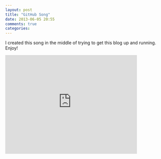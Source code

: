 ```yaml
---
layout: post
title: "GitHub Song"
date: 2013-06-05 20:55
comments: true
categories: 
---
```


I created this song in the middle of trying to get this blog up and running. Enjoy!

<iframe width="420" height="315" src="http://www.youtube.com/embed/QlpzTM4euCQ" frameborder="0" allowfullscreen></iframe>
